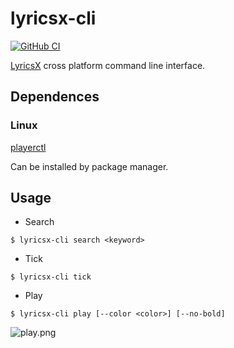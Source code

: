 # lyricsx-cli

[![GitHub CI](https://github.com/ddddxxx/lyricsx-cli/workflows/CI/badge.svg)](https://github.com/ddddxxx/lyricsx-cli/actions)

[LyricsX](https://github.com/ddddxxx/LyricsX) cross platform command line interface.

## Dependences

### Linux

[playerctl](https://github.com/altdesktop/playerctl)

Can be installed by package manager.

## Usage


- Search
```
$ lyricsx-cli search <keyword>
```

- Tick
```
$ lyricsx-cli tick
```

- Play
```
$ lyricsx-cli play [--color <color>] [--no-bold]
```

![play.png](https://i.loli.net/2021/07/12/4Zb36O5tANhoD8W.png)
